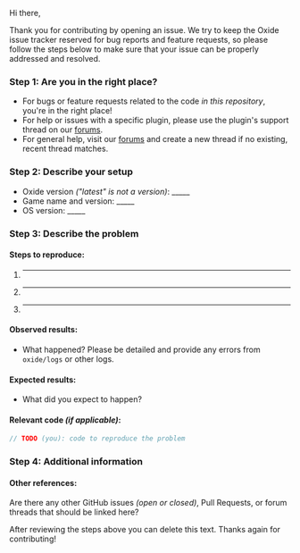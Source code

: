 Hi there,

Thank you for contributing by opening an issue. We try to keep the Oxide issue tracker reserved for bug reports and feature requests, so please follow the steps below to make sure that your issue can be properly addressed and resolved.

### Step 1: Are you in the right place?

  * For bugs or feature requests related to the code _in this repository_, you're in the right place!
  * For help or issues with a specific plugin, please use the plugin's support thread on our [forums](http://oxidemod.org/). 
  * For general help, visit our [forums](http://oxidemod.org/) and create a new thread if no existing, recent thread matches.

### Step 2: Describe your setup

  * Oxide version _("latest" is not a version)_: _____
  * Game name and version: _____
  * OS version: _____

### Step 3: Describe the problem

#### Steps to reproduce:

  1. _____
  2. _____
  3. _____

#### Observed results:

  * What happened? Please be detailed and provide any errors from `oxide/logs` or other logs.

#### Expected results:

  * What did you expect to happen?

#### Relevant code _(if applicable)_:

  ``` csharp
  // TODO (you): code to reproduce the problem
  ```

### Step 4: Additional information

#### Other references:

Are there any other GitHub issues _(open or closed)_, Pull Requests, or forum threads that should be linked here?

After reviewing the steps above you can delete this text. Thanks again for contributing!

